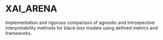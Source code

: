 # XAI_ARENA
Implementation and rigorous comparison of agnostic and introspective interpretability methods for black-box models using defined metrics and frameworks.
